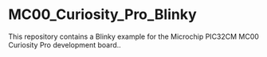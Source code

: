 # MC00_Curiosity_Pro_Blinky
This repository contains a Blinky example for the Microchip PIC32CM MC00 Curiosity Pro development board..
